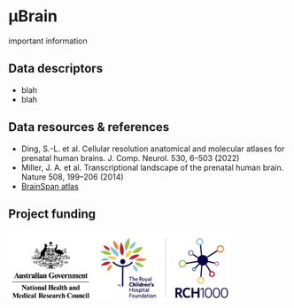 # &mu;Brain
important information

## Data descriptors
- blah
- blah

## Data resources & references
- Ding, S.-L. et al. Cellular resolution anatomical and molecular atlases for prenatal human brains. J. Comp. Neurol. 530, 6–503 (2022)  
- Miller, J. A. et al. Transcriptional landscape of the prenatal human brain. Nature 508, 199–206 (2014)  
- [BrainSpan atlas](https://www.brainspan.org/)

## Project funding
<img src="./assets/images/funders.jpg" width="400"/>


